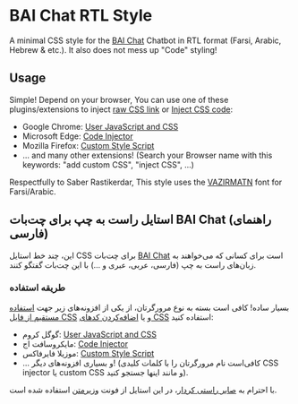 # BAI Chat RTL Style
A minimal CSS style for the [BAI Chat](https://chatbot.theb.ai/) Chatbot in RTL format (Farsi, Arabic, Hebrew &amp; etc.). It also does not mess up "Code" styling!

## Usage
Simple! Depend on your browser, You can use one of these plugins/extensions to inject [raw CSS link](https://raw.githubusercontent.com/HadiDastangoo/BAIChatRTLStyle/main/style.css) or [Inject CSS code](https://github.com/HadiDastangoo/BAIChatRTLStyle/blob/main/style.css):
* Google Chrome: [User JavaScript and CSS](https://chrome.google.com/webstore/detail/user-javascript-and-css/nbhcbdghjpllgmfilhnhkllmkecfmpld)
* Microsoft Edge: [Code Injector](https://microsoftedge.microsoft.com/addons/detail/code-injector/kgmlfocfgenookigofalapefagndnlnc)
* Mozilla Firefox: [Custom Style Script](https://addons.mozilla.org/en-US/firefox/addon/custom-style-script/)
* ... and many other extensions! (Search your Browser name with this keywords: "add custom CSS", "inject CSS", ...)

Respectfully to Saber Rastikerdar, This style uses the [VAZIRMATN](https://github.com/rastikerdar/vazirmatn) font for Farsi/Arabic.





## استایل راست به چپ برای چت‌بات BAI Chat (راهنمای فارسی)
این، چند خط استایل CSS برای چت‌بات [BAI Chat](https://chatbot.theb.ai/) است برای کسانی که می‌خواهند به زبان‌های راست به چپ (فارسی، عربی، عبری و ...) با این چت‌بات گفتگو کنند.

### طریقه استفاده
بسیار ساده! کافی است بسته به نوع مرورگرتان، از یکی از افزونه‌های زیر جهت [استفاده مستقیم از فایل CSS](https://raw.githubusercontent.com/HadiDastangoo/BAIChatRTLStyle/main/style.css) و یا [اضافه‌کردن کدهای CSS](https://github.com/HadiDastangoo/BAIChatRTLStyle/blob/main/style.css) استفاده کنید:
* گوگل کروم: [User JavaScript and CSS](https://chrome.google.com/webstore/detail/user-javascript-and-css/nbhcbdghjpllgmfilhnhkllmkecfmpld)
* مایکروسافت اج: [Code Injector](https://microsoftedge.microsoft.com/addons/detail/code-injector/kgmlfocfgenookigofalapefagndnlnc)
* موزیلا فایرفاکس: [Custom Style Script](https://addons.mozilla.org/en-US/firefox/addon/custom-style-script/)
* ... و بسیاری افزونه‌های دیگر! (کافی‌است نام مرورگرتان را با کلمات کلیدی CSS injector یا custom CSS و مانند اینها جستجو کنید).

با احترام به [صابر راستی کردار](https://github.com/rastikerdar)، در این استایل از فونت [وزیرمتن](https://github.com/rastikerdar/vazirmatn) استفاده شده است.
